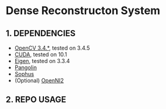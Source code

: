 Dense Reconstructon System
========================================

## 1. DEPENDENCIES

- [OpenCV 3.4.*](https://opencv.org/), tested on 3.4.5
- [CUDA](https://developer.nvidia.com/cuda-zone), tested on 10.1
- [Eigen](http://eigen.tuxfamily.org/index.php?title=Main_Page), tested on 3.3.4
- [Pangolin](https://github.com/stevenlovegrove/Pangolin)
- [Sophus](https://github.com/strasdat/Sophus)
- (Optional) [OpenNI2](https://structure.io/openni)

## 2. REPO USAGE

